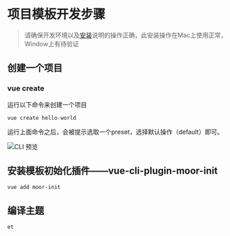 # 项目模板开发步骤

> 请确保开发环境以及[安装](install.html)说明的操作正确，此安装操作在Mac上使用正常，Window上有待验证

## 创建一个项目

### vue create

运行以下命令来创建一个项目

```
vue create hello-world
```

运行上面命令之后，会被提示选取一个preset，选择默认操作（default）即可。

![CLI 预览](/pick-a-preset.png)

## 安装模板初始化插件——vue-cli-plugin-moor-init

  ```
  vue add moor-init
  ```

## 编译主题

```
et
```